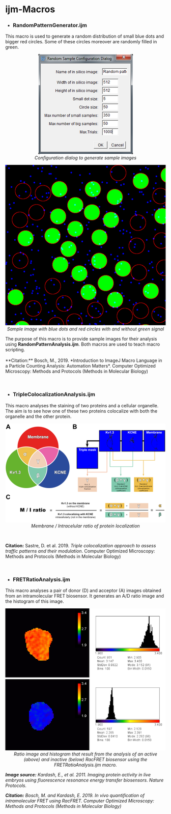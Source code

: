# ijm-Macros

- ### RandomPatternGenerator.ijm
<p>
  This macro is used to generate a random distribution of small blue dots and bigger red circles. Some of these circles moreover are randomly filled in green.
  <p align="center">
    <img src="https://github.com/manelbosch76/ijm-Macros/blob/master/Images/Random%20sample%20configuration%20dialog.png"/>
    <br>
    <i>Configuration dialog to generate sample images</i>
  </p>
  <p align="center">
    <img src="https://github.com/manelbosch76/ijm-Macros/blob/master/Images/Random%20sample.png"/>
    <br>
    <i>Sample image with blue dots and red circles with and without green signal</i>
    </br>
  </p>
  The purpose of this macro is to provide sample images for their analysis using <b>RandomPatternAnalysis.ijm</b>. Both macros are used to teach macro scripting.
  <br>
  <br>
  **Citation:** Bosch, M., 2019. *Introduction to ImageJ Macro Language in a Particle Counting Analysis: Automation Matters*. Computer Optimized Microscopy: Methods and Protocols (Methods in Molecular Biology)
</p>
<br>

- ### TripleColocalizationAnalysis.ijm
<p>
  This macro analyses the staining of two proteins and a cellular organelle. The aim is to see how one of these two proteins colocalize with both the organelle and the other protein.
  <p align="center">
    <img src="https://github.com/manelbosch76/ijm-Macros/blob/master/Images/Triple%20colocalization.png"/>
    <br>
    <i>Membrane / Intracelular ratio of protein localization</i>
  </p>
  <br>
  
  **Citation:** Sastre, D. et al. 2019. *Triple colocalization approach to assess traffic patterns and their modulation*. Computer Optimized Microscopy: Methods and Protocols (Methods in Molecular Biology)
</p>
<br>

- ### FRETRatioAnalysis.ijm
<p>
  This macro analyses a pair of donor (D) and acceptor (A) images obtained from an intramolecular FRET biosensor. It generates an A/D ratio image and the histogram of this image. 
  <p align="center">
    <img src="https://github.com/manelbosch76/ijm-Macros/blob/master/Images/FRETRatioAnalysis.png"/>
    <br>
    <i>Ratio image and histogram that result from the analysis of an active (above) and inactive (below) RacFRET biosensor using the FRETRatioAnalysis.ijm macro.
  </p>
    
  **Image source:** Kardash, E., et al. 2011. *Imaging protein activity in live embryos using fluorescence resonance energy transfer biosensors*. Nature Protocols.
 <br>
    
   **Citation:** Bosch, M. and Kardash, E. 2019. *In vivo quantification of intramolecular FRET using RacFRET*. Computer Optimized Microscopy: Methods and Protocols (Methods in Molecular Biology)
</p>
